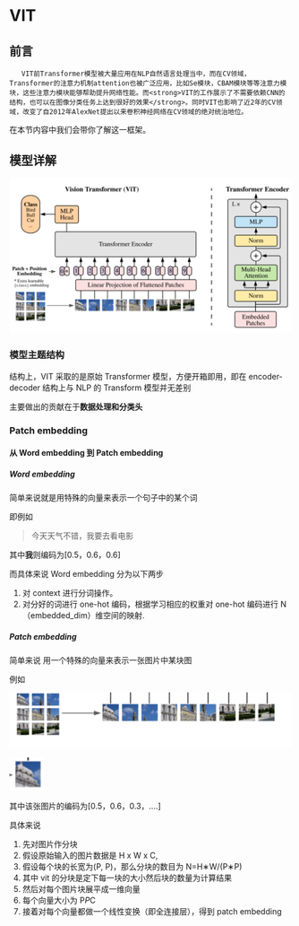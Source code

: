 # VIT

## 前言

```
   VIT前Transformer模型被大量应用在NLP自然语言处理当中，而在CV领域，Transformer的注意力机制attention也被广泛应用，比如Se模块，CBAM模块等等注意力模块，这些注意力模块能够帮助提升网络性能。而<strong>VIT的工作展示了不需要依赖CNN的结构，也可以在图像分类任务上达到很好的效果</strong>。同时VIT也影响了近2年的CV领域，改变了自2012年AlexNet提出以来卷积神经网络在CV领域的绝对统治地位。
```

在本节内容中我们会带你了解这一框架。

## 模型详解

![](static/boxcn1wqKtwBc6MCJDm7ehvhXac.png)

### 模型主题结构

结构上，VIT 采取的是原始 Transformer 模型，方便开箱即用，即在 encoder-decoder 结构上与 NLP 的 Transform 模型并无差别

主要做出的贡献在于<strong>数据处理和分类头</strong>

### Patch embedding

#### 从 Word embedding 到 Patch embedding

##### Word embedding

简单来说就是用特殊的向量来表示一个句子中的某个词

即例如

> 今天天气不错，我要去看电影

其中<strong>我</strong>则编码为[0.5，0.6，0.6]

而具体来说 Word embedding 分为以下两步

1. 对 context 进行分词操作。
2. 对分好的词进行 one-hot 编码，根据学习相应的权重对 one-hot 编码进行 N（embedded_dim）维空间的映射.

##### Patch embedding

简单来说 用一个特殊的向量来表示一张图片中某块图

例如

![](static/boxcn1szLG4Y4s0UkY3kkW18Xoc.png)

![](static/boxcnv2inISAGi2xOauc3pxKpCb.png)

其中该张图片的编码为[0.5，0.6，0.3，....]

具体来说

1. 先对图片作分块
2. 假设原始输入的图片数据是 H x W x C,
3. 假设每个块的长宽为(P, P)，那么分块的数目为 N=H∗W/(P∗P)
4. 其中 vit 的分块是定下每一块的大小然后块的数量为计算结果
5. 然后对每个图片块展平成一维向量
6. 每个向量大小为 P*P*C
7. 接着对每个向量都做一个线性变换（即全连接层），得到 patch embedding
